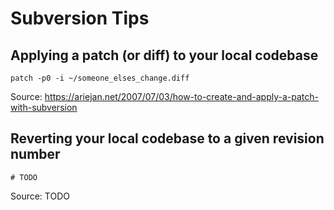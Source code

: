 # Subversion Tips

## Applying a patch (or diff) to your local codebase

    patch -p0 -i ~/someone_elses_change.diff
    
Source: https://ariejan.net/2007/07/03/how-to-create-and-apply-a-patch-with-subversion

## Reverting your local codebase to a given revision number

    # TODO

Source: TODO

